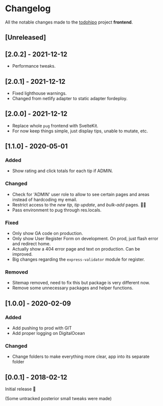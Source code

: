 # Changelog

All the notable changes made to the [todohipo](https://todohipo.com) project **frontend**.

## [Unreleased]

## [2.0.2] - 2021-12-12

- Performance tweaks.

## [2.0.1] - 2021-12-12

- Fixed lighthouse warnings.
- Changed from netlify adapter to static adapter fordeploy.

## [2.0.0] - 2021-12-12

- Replace whole `pug` frontend with SvelteKit.
- For now keep things simple, just display tips, unable to mutate, etc.

## [1.1.0] - 2020-05-01

### Added

- Show rating and click totals for each tip if ADMIN.

### Changed

- Check for 'ADMIN' user role to allow to see certain pages and areas instead of hardcoding my email.
- Restrict access to the _new tip_, _tip update_, and _bulk-add_ pages. 🤦‍♂️
- Pass environment to pug through res.locals.

### Fixed

- Only show GA code on production.
- Only show User Register Form on development. On prod, just flash error and redirect home.
- Actually show a 404 error page and text on production. Can be improved.
- Big changes regarding the `express-validator` module for register.

### Removed

- Sitemap removed, need to fix this but package is very different now.
- Remove some unnecessary packages and helper functions.

## [1.0.0] - 2020-02-09

### Added

- Add pushing to prod with GIT
- Add proper logging on DigitalOcean

### Changed

- Change folders to make everything more clear, app into its separate folder

## [0.0.1] - 2018-02-12

Initial release 🎊

(Some untracked posterior small tweaks were made)
